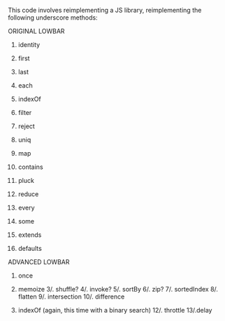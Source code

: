 This code involves reimplementing a JS library, reimplementing the following underscore methods:

ORIGINAL LOWBAR
1. identity
2. first
3. last
4. each
5. indexOf
6. filter
7. reject
8. uniq
9. map
10. contains

11. pluck
12. reduce
13. every
14. some
15. extends
16. defaults

ADVANCED LOWBAR
1. once
2. memoize
3/. shuffle?
4/. invoke?
5/. sortBy
6/. zip?
7/. sortedIndex
8/. flatten
9/. intersection
10/. difference

11. indexOf (again, this time with a binary search)
12/. throttle
13/.delay


